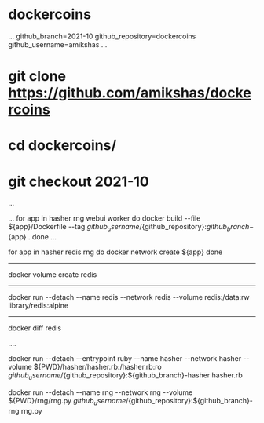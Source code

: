# dockercoins
...
github_branch=2021-10
github_repository=dockercoins
github_username=amikshas
...

# git clone https://github.com/amikshas/dockercoins
# cd dockercoins/
# git checkout 2021-10
...

...
for app in hasher rng webui worker
do 
 docker build --file ${app}/Dockerfile --tag ${github_username}/${github_repository}:${github_branch}-${app} .
done
...

for app in hasher redis rng
do
  docker network create ${app}
done

****
docker volume create redis

****
docker run --detach --name redis --network redis --volume redis:/data:rw library/redis:alpine

****
docker diff redis


....

docker run --detach --entrypoint ruby --name hasher --network hasher --volume ${PWD}/hasher/hasher.rb:/hasher.rb:ro ${github_username}/${github_repository}:${github_branch}-hasher hasher.rb


docker run --detach --name rng --network rng --volume ${PWD}/rng/rng.py ${github_username}/${github_repository}:${github_branch}-rng rng.py
